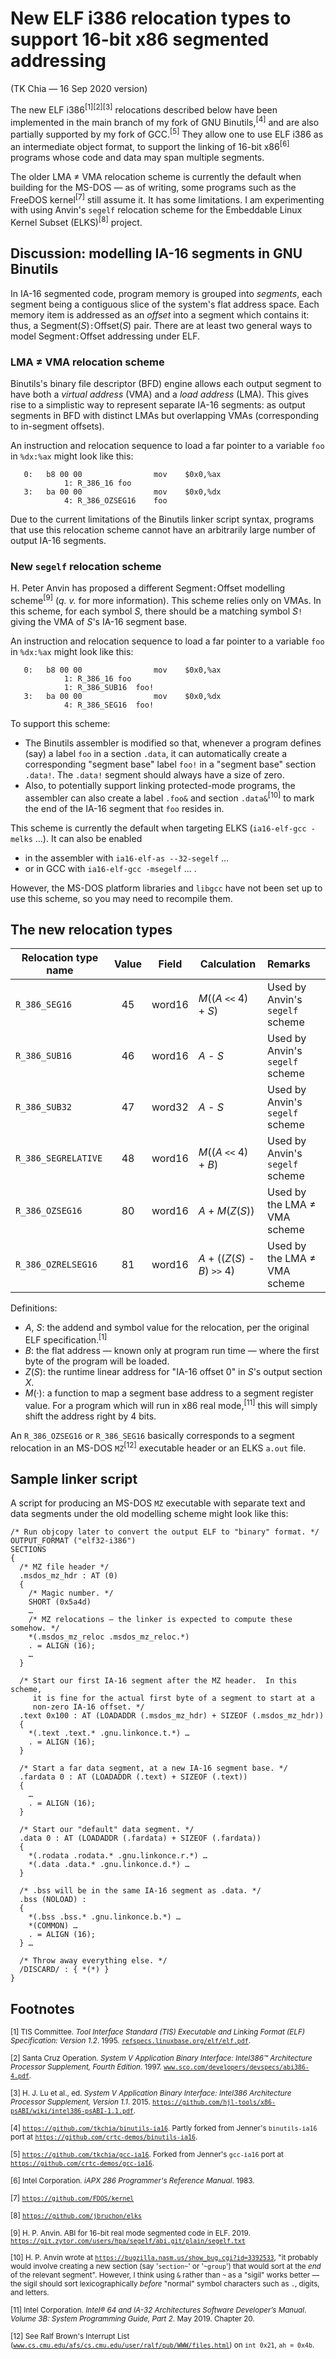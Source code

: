 # New ELF i386 relocation types to support 16-bit x86 segmented addressing

(TK Chia — 16 Sep 2020 version)

The new ELF i386<sup>[1][2][3]</sup> relocations described below have been implemented in the main branch of my fork of GNU Binutils,<sup>[4]</sup> and are also partially supported by my fork of GCC.<sup>[5]</sup>  They allow one to use ELF i386 as an intermediate object format, to support the linking of 16-bit x86<sup>[6]</sup> programs whose code and data may span multiple segments.

The older LMA ≠ VMA relocation scheme is currently the default when building for the MS-DOS — as of writing, some programs such as the FreeDOS kernel<sup>[7]</sup> still assume it.  It has some limitations.  I am experimenting with using Anvin's `segelf` relocation scheme for the Embeddable Linux Kernel Subset (ELKS)<sup>[8]</sup> project.

## Discussion: modelling IA-16 segments in GNU Binutils

In IA-16 segmented code, program memory is grouped into _segments_, each segment being a contiguous slice of the system's flat address space.  Each memory item is addressed as an _offset_ into a segment which contains it: thus, a Segment(_S_)`:`Offset(_S_) pair.  There are at least two general ways to model Segment`:`Offset addressing under ELF.

### LMA ≠ VMA relocation scheme

Binutils's binary file descriptor (BFD) engine allows each output segment to have both a _virtual address_ (VMA) and a _load address_ (LMA).  This gives rise to a simplistic way to represent separate IA-16 segments: as output segments in BFD with distinct LMAs but overlapping VMAs (corresponding to in-segment offsets).

An instruction and relocation sequence to load a far pointer to a variable `foo` in `%dx:%ax` might look like this:

       0:	b8 00 00             	mov    $0x0,%ax
    			1: R_386_16	foo
       3:	ba 00 00             	mov    $0x0,%dx
    			4: R_386_OZSEG16	foo

Due to the current limitations of the Binutils linker script syntax, programs that use this relocation scheme cannot have an arbitrarily large number of output IA-16 segments.

### New `segelf` relocation scheme

H. Peter Anvin has proposed a different Segment`:`Offset modelling scheme<sup>[9]</sup> (_q. v._ for more information).  This scheme relies only on VMAs.  In this scheme, for each symbol _S_, there should be a matching symbol _S_`!` giving the VMA of _S_'s IA-16 segment base.

An instruction and relocation sequence to load a far pointer to a variable `foo` in `%dx:%ax` might look like this:

       0:	b8 00 00             	mov    $0x0,%ax
    			1: R_386_16	foo
    			1: R_386_SUB16	foo!
       3:	ba 00 00             	mov    $0x0,%dx
    			4: R_386_SEG16	foo!

To support this scheme:

  * The Binutils assembler is modified so that, whenever a program defines (say) a label `foo` in a section `.data`, it can automatically create a corresponding "segment base" label `foo!` in a "segment base" section `.data!`.  The `.data!` segment should always have a size of zero.
  * Also, to potentially support linking protected-mode programs, the assembler can also create a label `.foo&` and section `.data&`<sup>[10]</sup> to mark the end of the IA-16 segment that `foo` resides in.
			
This scheme is currently the default when targeting ELKS (`ia16-elf-gcc -melks` …).  It can also be enabled

  * in the assembler with `ia16-elf-as --32-segelf` …
  * or in GCC with `ia16-elf-gcc -msegelf` … .

However, the MS-DOS platform libraries and `libgcc` have not been set up to use this scheme, so you may need to recompile them.

## The new relocation types

Relocation type name   | Value | Field  | Calculation                     | Remarks
---------------------- | :---: | :----: | ------------------------------- | :------
`R_386_SEG16`          |   45  | word16 | _M_((_A_ `<<` 4) + _S_)         | Used by Anvin's `segelf` scheme
`R_386_SUB16`          |   46  | word16 | _A_ - _S_                       | Used by Anvin's `segelf` scheme
`R_386_SUB32`          |   47  | word32 | _A_ - _S_                       | Used by Anvin's `segelf` scheme
`R_386_SEGRELATIVE`    |   48  | word16 | _M_((_A_ `<<` 4) + _B_)         | Used by Anvin's `segelf` scheme
`R_386_OZSEG16`        |   80  | word16 | _A_ + _M_(_Z_(_S_))             | Used by the LMA ≠ VMA scheme
`R_386_OZRELSEG16`     |   81  | word16 | _A_ + ((_Z_(_S_) - _B_) `>>` 4) | Used by the LMA ≠ VMA scheme

Definitions:

  * _A_, _S_: the addend and symbol value for the relocation, per the original ELF specification.<sup>[1]</sup>
  * _B_: the flat address — known only at program run time — where the first byte of the program will be loaded.
  * _Z_(_S_): the runtime linear address for "IA-16 offset 0" in _S_'s output section _X_.
  * _M_(·): a function to map a segment base address to a segment register value.  For a program which will run in x86 real mode,<sup>[11]</sup> this will simply shift the address right by 4 bits.

An `R_386_OZSEG16` or `R_386_SEG16` basically corresponds to a segment relocation in an MS-DOS `MZ`<sup>[12]</sup> executable header or an ELKS `a.out` file.

## Sample linker script

A script for producing an MS-DOS `MZ` executable with separate text and data segments under the old modelling scheme might look like this:

    /* Run objcopy later to convert the output ELF to "binary" format. */
    OUTPUT_FORMAT ("elf32-i386")
    SECTIONS
    {
      /* MZ file header */
      .msdos_mz_hdr : AT (0)
      {
        /* Magic number. */
        SHORT (0x5a4d)
        …
        /* MZ relocations — the linker is expected to compute these somehow. */
        *(.msdos_mz_reloc .msdos_mz_reloc.*)
        . = ALIGN (16);
        …
      }

      /* Start our first IA-16 segment after the MZ header.  In this scheme,
         it is fine for the actual first byte of a segment to start at a
         non-zero IA-16 offset. */
      .text 0x100 : AT (LOADADDR (.msdos_mz_hdr) + SIZEOF (.msdos_mz_hdr))
      {
        *(.text .text.* .gnu.linkonce.t.*) …
        . = ALIGN (16);
      }

      /* Start a far data segment, at a new IA-16 segment base. */
      .fardata 0 : AT (LOADADDR (.text) + SIZEOF (.text))
      {
        …
        . = ALIGN (16);
      }

      /* Start our "default" data segment. */
      .data 0 : AT (LOADADDR (.fardata) + SIZEOF (.fardata))
      {
        *(.rodata .rodata.* .gnu.linkonce.r.*) …
        *(.data .data.* .gnu.linkonce.d.*) …
      }

      /* .bss will be in the same IA-16 segment as .data. */
      .bss (NOLOAD) :
      {
        *(.bss .bss.* .gnu.linkonce.b.*) …
        *(COMMON) …
        . = ALIGN (16);
      } …

      /* Throw away everything else. */
      /DISCARD/ : { *(*) }
    }

## Footnotes

<sup>[1] TIS Committee.  _Tool Interface Standard (TIS) Executable and Linking Format (ELF) Specification: Version 1.2_. 1995. [`refspecs.linuxbase.org/elf/elf.pdf`](http://refspecs.linuxbase.org/elf/elf.pdf).</sup>

<sup>[2] Santa Cruz Operation.  _System V Application Binary Interface: Intel386™ Architecture Processor Supplement, Fourth Edition_. 1997. [`www.sco.com/developers/devspecs/abi386-4.pdf`](http://www.sco.com/developers/devspecs/abi386-4.pdf).</sup>

<sup>[3] H. J. Lu et al., ed.  _System V Application Binary Interface: Intel386 Architecture Processor Supplement, Version 1.1_.  2015. [`https://github.com/hjl-tools/x86-psABI/wiki/intel386-psABI-1.1.pdf`](https://github.com/hjl-tools/x86-psABI/wiki/intel386-psABI-1.1.pdf).</sup>

<sup>[4] [`https://github.com/tkchia/binutils-ia16`](https://github.com/tkchia/binutils-ia16).  Partly forked from Jenner's `binutils-ia16` port at [`https://github.com/crtc-demos/binutils-ia16`](https://github.com/crtc-demos/binutils-ia16).</sup>

<sup>[5] [`https://github.com/tkchia/gcc-ia16`](https://github.com/tkchia/binutils-ia16).  Forked from Jenner's `gcc-ia16` port at [`https://github.com/crtc-demos/gcc-ia16`](https://github.com/crtc-demos/gcc-ia16).</sup>

<sup>[6] Intel Corporation.  _iAPX 286 Programmer's Reference Manual_.  1983.</sup>

<sup>[7] [`https://github.com/FDOS/kernel`](https://github.com/FDOS/kernel)

<sup>[8] [`https://github.com/jbruchon/elks`](https://github.com/jbruchon/elks)

<sup>[9] H. P. Anvin.  ABI for 16-bit real mode segmented code in ELF.  2019.  [`https://git.zytor.com/users/hpa/segelf/abi.git/plain/segelf.txt`](https://git.zytor.com/users/hpa/segelf/abi.git/plain/segelf.txt)</sup>

<sup>[10] H. P. Anvin wrote at [`https://bugzilla.nasm.us/show_bug.cgi?id=3392533`](https://bugzilla.nasm.us/show_bug.cgi?id=3392533), "it probably would involve creating a new section (say '`section~`' or '`~group`') that would sort at the _end_ of the relevant segment".  However, I think using `&` rather than `~` as a "sigil" works better — the sigil should sort lexicographically _before_ "normal" symbol characters such as `.`, digits, and letters.

<sup>[11] Intel Corporation.  _Intel® 64 and IA-32 Architectures Software Developer’s Manual_.  _Volume 3B: System Programming Guide, Part 2_.  May 2019.  Chapter 20.</sup>

<sup>[12] See Ralf Brown's Interrupt List ([`www.cs.cmu.edu/afs/cs.cmu.edu/user/ralf/pub/WWW/files.html`](http://www.cs.cmu.edu/afs/cs.cmu.edu/user/ralf/pub/WWW/files.html)) on `int 0x21`, `ah = 0x4b`.
